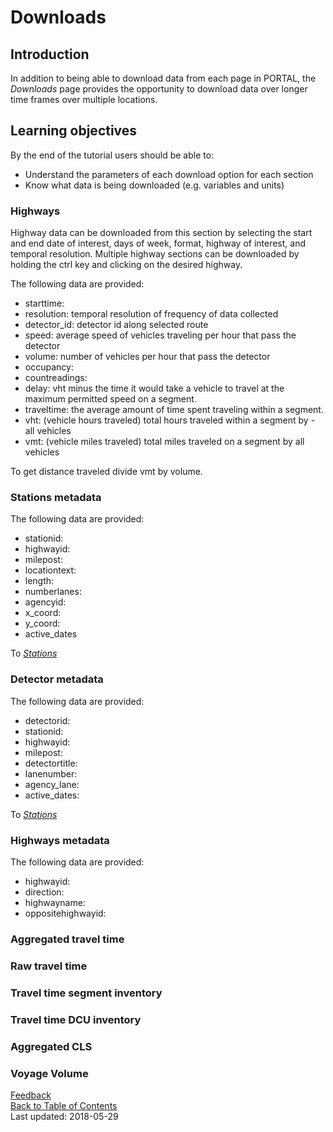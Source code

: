 # Downloads

## Introduction
In addition to being able to download data from each page in PORTAL, the _Downloads_ page provides the opportunity to download data over longer time frames over multiple locations.

## Learning objectives
By the end of the tutorial users should be able to:

* Understand the parameters of each download option for each section
* Know what data is being downloaded (e.g. variables and units)

### Highways
Highway data can be downloaded from this section by selecting the start and end date of interest, days of week, format, highway of interest, and temporal resolution. Multiple highway sections can be downloaded by holding the ctrl key and clicking on the desired highway.

The following data are provided:
- starttime:
- resolution: temporal resolution of frequency of data collected
- detector_id: detector id along selected route
- speed: average speed of vehicles traveling per hour that pass the detector
- volume: number of vehicles per hour that pass the detector
- occupancy:
- countreadings:
- delay: vht minus the time it would take a vehicle to travel at the maximum permitted speed on a segment.
- traveltime: the average amount of time spent traveling within a segment.
- vht: (vehicle hours traveled) total hours traveled within a segment by - all vehicles
- vmt: (vehicle miles traveled) total miles traveled on a segment by all vehicles

To get distance traveled divide vmt by volume.

### Stations metadata

The following data are provided:
- stationid:
- highwayid:
- milepost:
- locationtext:
- length:
- numberlanes:
- agencyid:
- x_coord:
- y_coord:
- active_dates

To [_Stations_](https://github.com/adus/portal-documentation/blob/master/documentation/stations.md)

### Detector metadata

The following data are provided:
- detectorid:
- stationid:
- highwayid:
- milepost:
- detectortitle:
- lanenumber:
- agency_lane:
- active_dates:

To [_Stations_](https://github.com/adus/portal-documentation/blob/master/documentation/stations.md)

### Highways metadata
The following data are provided:
- highwayid:
- direction:
- highwayname:
- oppositehighwayid:

### Aggregated travel time

### Raw travel time

### Travel time segment inventory

### Travel time DCU inventory

### Aggregated CLS

### Voyage Volume

[Feedback](https://github.com/adus/portal-documentation/issues)  
[Back to Table of Contents](https://github.com/adus/portal-documentation)  
Last updated: 2018-05-29
